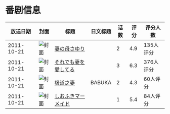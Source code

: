 # 番剧信息

|放送日期|封面|标题|日文标题|话数|评分|评分人数|
|---|---|---|---|---|---|---|
|2011-10-21|![封面](https://bangumi.tv/img/no_icon_subject.png)|[妻の母さゆり](https://bangumi.tv/subject/37661)||2|4.9|135人评分|
|2011-10-21|![封面](https://bangumi.tv/img/no_icon_subject.png)|[それでも妻を愛してる](https://bangumi.tv/subject/68674)||3|6.3|376人评分|
|2011-10-21|![封面](https://bangumi.tv/img/no_icon_subject.png)|[极道之妻](https://bangumi.tv/subject/69192)|BABUKA|2|4.3|60人评分|
|2011-10-21|![封面](https://bangumi.tv/img/no_icon_subject.png)|[しおふきマーメイド](https://bangumi.tv/subject/70427)||1|5.4|84人评分|
